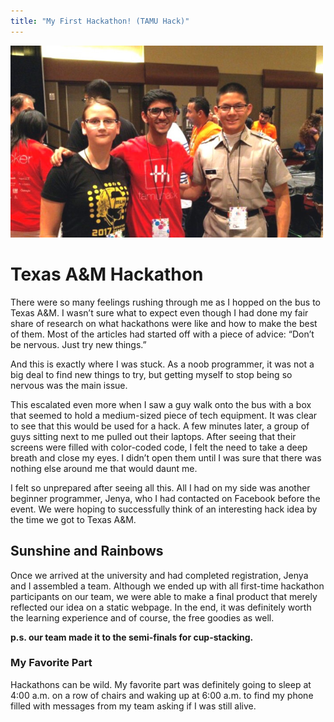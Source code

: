 ```yaml
---
title: "My First Hackathon! (TAMU Hack)"
---
```


<!-- The Team -->
<p style="text-align:left">
<img src="/assets/imgs/hack_tamu.jpg" width="500rem">
</p>

# Texas A&M Hackathon

There were so many feelings rushing through me as I hopped on the bus to Texas A&M. I wasn’t sure what to expect even though I had done my fair share of research on what hackathons were like and how to make the best of them. Most of the articles had started off with a piece of advice: “Don’t be nervous. Just try new things.”

And this is exactly where I was stuck. As a noob programmer, it was not a big deal to find new things to try, but getting myself to stop being so nervous was the main issue.

This escalated even more when I saw a guy walk onto the bus with a box that seemed to hold a medium-sized piece of tech equipment. It was clear to see that this would be used for a hack. A few minutes later, a group of guys sitting next to me pulled out their laptops. After seeing that their screens were filled with color-coded code, I felt the need to take a deep breath and close my eyes. I didn’t open them until I was sure that there was nothing else around me that would daunt me.

I felt so unprepared after seeing all this.  All I had on my side was another beginner programmer, Jenya, who I had contacted on Facebook before the event. We were hoping to successfully think of an interesting hack idea by the time we got to Texas A&M.

## Sunshine and Rainbows

Once we arrived at the university and had completed registration, Jenya and I assembled a team. Although we ended up with all first-time hackathon participants on our team, we were able to make a final product that merely reflected our idea on a static webpage. In the end, it was definitely worth the learning experience and of course, the free goodies as well.

**p.s. our team made it to the semi-finals for cup-stacking.**

### My Favorite Part
Hackathons can be wild. My favorite part was definitely going to sleep at 4:00 a.m. on a row of chairs and waking up at 6:00 a.m. to find my phone filled with messages from my team asking if I was still alive.